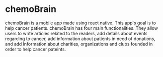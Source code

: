 # chemoBrain

chemoBrain is a mobile app made using react native. 
This app's goal is to help cancer patients. 
chemoBrain has four main functionalities. 
 They allow users to write articles related to the readers,
 add details about events regarding to cancer,
 add information about patients in need of donations, and 
 add information about charities, organizations and clubs founded in order to help cancer pateints. 
